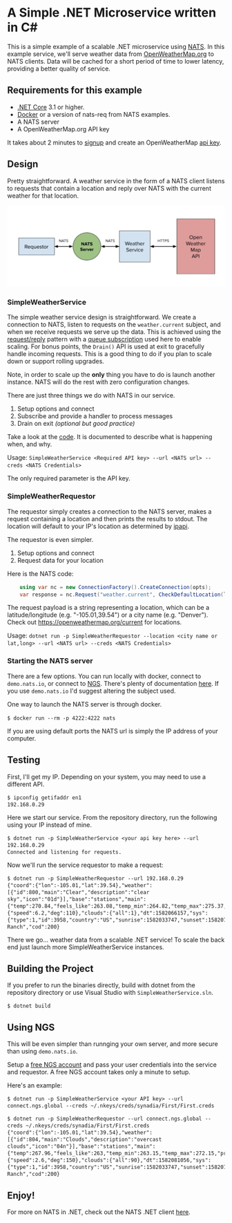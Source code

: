 # A Simple .NET Microservice written in C#

This is a simple example of a scalable .NET microservice using [NATS](https://nats.io).  In this example service,
we'll serve weather data from [OpenWeatherMap.org](https://openweathermap.org/) to NATS clients.  Data will be cached
for a short period of time to lower latency, providing a better quality of service.

## Requirements for this example

- [.NET Core](https://dotnet.microsoft.com/download) 3.1 or higher.
- [Docker](https://docker.com) or a version of nats-req from NATS examples.
- A NATS server
- A OpenWeatherMap.org API key

It takes about 2 minutes to [signup](https://home.openweathermap.org/users/sign_up)
and create an OpenWeatherMap [api key](https://home.openweathermap.org/api_keys).

## Design

Pretty straightforward.  A weather service in the form of a NATS client listens to
requests that contain a location and reply over NATS with the current weather for
that location.

![Diagram](./img/WeatherServiceDiagram.jpg)

### SimpleWeatherService

The simple weather service design is straightforward.  We create a connection to NATS, listen to requests on the `weather.current` subject,
and when we receive requests we serve up the data.  This is achieved using the [request/reply](https://docs.nats.io/nats-concepts/reqreply)
pattern with a [queue subscription](https://docs.nats.io/nats-concepts/queue) used here to enable scaling. For bonus points,
the `Drain()` API is used at exit to gracefully handle incoming requests.  This is a good thing to do if you plan to scale down or
support rolling upgrades.

Note, in order to scale up the **only** thing you have to do is launch another instance. NATS will do the rest with zero
configuration changes.

There are just three things we do with NATS in our service.

1) Setup options and connect
2) Subscribe and provide a handler to process messages
3) Drain on exit *(optional but good practice)*

Take a look at the [code](./SimpleWeatherService/Program.cs).  It is documented to describe what is happening when, and why.

Usage:  `SimpleWeatherService <Required API key> --url <NATS url> --creds <NATS Credentials>`

The only required parameter is the API key.

### SimpleWeatherRequestor

The requestor simply creates a connection to the NATS server, makes a request containing a location and then prints the results
to stdout.  The location will default to your IP's location as determined by [ipapi](https://ipapi.co).

The requestor is even simpler.

1) Setup options and connect
2) Request data for your location

Here is the NATS code:

```csharp
    using var nc = new ConnectionFactory().CreateConnection(opts);
    var response = nc.Request("weather.current", CheckDefaultLocation(location), 5000);
```

The request payload is a string representing a location, which can be a latitude/longitude (e.g. "-105.01,39.54") or a city name (e.g. "Denver").  Check out https://openweathermap.org/current for locations.

Usage:  `dotnet run -p SimpleWeatherRequestor --location <city name or lat,long> --url <NATS url> --creds <NATS Credentials>`

### Starting the NATS server

There are a few options.  You can run locally with docker, connect to `demo.nats.io`, or connect to [NGS](https://synadia.com/ngs).
There's plenty of documentation [here](https://docs.nats.io/nats-server/installation).  If you use `demo.nats.io` I'd suggest altering
the subject used.

One way to launch the NATS server is through docker.

`$ docker run --rm -p 4222:4222 nats`
 
If you are using default ports the NATS url is simply the IP address of your computer.

## Testing

First, I'll get my IP.  Depending on your system, you may need to use a different API.

```text
$ ipconfig getifaddr en1
192.168.0.29
```

Here we start our service.  From the repository directory, run the
following using your IP instead of mine.

```text
$ dotnet run -p SimpleWeatherService <your api key here> --url 192.168.0.29
Connected and listening for requests.
```

Now we'll run the service requestor to make a request:
```text
$ dotnet run -p SimpleWeatherRequestor --url 192.168.0.29
{"coord":{"lon":-105.01,"lat":39.54},"weather":[{"id":800,"main":"Clear","description":"clear sky","icon":"01d"}],"base":"stations","main":{"temp":270.84,"feels_like":263.08,"temp_min":264.82,"temp_max":275.37,"pressure":1023,"humidity":34},"visibility":16093,"wind":{"speed":6.2,"deg":110},"clouds":{"all":1},"dt":1582066157,"sys":{"type":1,"id":3958,"country":"US","sunrise":1582033747,"sunset":1582072750},"timezone":-25200,"id":5425043,"name":"Highlands Ranch","cod":200}
```

There we go...  weather data from a scalable .NET service!  To scale the back end just launch more SimpleWeatherService instances.

## Building the Project

If you prefer to run the binaries directly, build with dotnet from the repository directory or
use Visual Studio with `SimpleWeatherService.sln`.

```text
$ dotnet build
```

## Using NGS

This will be even simpler than runnging your own server, and more secure than using `demo.nats.io`.

Setup a [free NGS account](https://synadia.com/ngs/signup) and pass your user credentials into the 
service and requestor.  A free NGS account takes only a minute to setup.

Here's an example:

```text
$ dotnet run -p SimpleWeatherService <your API key> --url connect.ngs.global --creds ~/.nkeys/creds/synadia/First/First.creds
```

```text
$ dotnet run -p SimpleWeatherRequestor --url connect.ngs.global --creds ~/.nkeys/creds/synadia/First/First.creds
{"coord":{"lon":-105.01,"lat":39.54},"weather":[{"id":804,"main":"Clouds","description":"overcast clouds","icon":"04n"}],"base":"stations","main":{"temp":267.96,"feels_like":263,"temp_min":263.15,"temp_max":272.15,"pressure":1024,"humidity":63},"visibility":16093,"wind":{"speed":2.6,"deg":150},"clouds":{"all":90},"dt":1582081056,"sys":{"type":1,"id":3958,"country":"US","sunrise":1582033747,"sunset":1582072750},"timezone":-25200,"id":5425043,"name":"Highlands Ranch","cod":200}
```

## Enjoy!

For more on NATS in .NET, check out the NATS .NET client [here](https://github.com/nats-io/nats.net).
